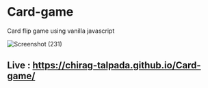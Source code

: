 # Card-game
Card flip game using vanilla javascript


![Screenshot (231)](https://user-images.githubusercontent.com/99867142/186779676-7415d089-2708-4ece-9f71-ee73f0afadaa.png)


## Live : https://chirag-talpada.github.io/Card-game/

